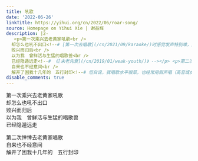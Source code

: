```yaml
---
title: 吼歌
date: '2022-06-26'
linkTitle: https://yihui.org/cn/2022/06/roar-song/
source: Homepage on Yihui Xie | 谢益辉
description: |2-
   <p>第一次乘兴去老黄家吼歌<br />
  却怎么也吼不出口<!--# [第一次去唱歌](/cn/2021/09/karaoke/)时感觉发声特别难，还以为我已经不喜欢我曾经喜欢的这项活动了。 --><br />
  败兴而归后<br />
  以为我　曾鲜活与生猛的唱歌兽<br />
  已经隐遁远走<!--# 《[未老先衰](/cn/2019/01/weak-youth/)》 --></p> <p>第二次悻悻去老黄家唱歌<br />
  自来也不经意间<br />
  解开了困我十几年的　五行封印<!--# 坦白说，我唱歌水平很菜，也经常用假声唱（高音或女歌），肯定是不那么悦耳的，但我自己并不介意（只是个娱乐放松活动管那么多干啥），只是有一道我很难摆脱的外力封印，让我唱歌时感到顾虑和束缚；五行封 ...
disable_comments: true
---
```

 <p>第一次乘兴去老黄家吼歌<br />
却怎么也吼不出口<!--# [第一次去唱歌](/cn/2021/09/karaoke/)时感觉发声特别难，还以为我已经不喜欢我曾经喜欢的这项活动了。 --><br />
败兴而归后<br />
以为我　曾鲜活与生猛的唱歌兽<br />
已经隐遁远走<!--# 《[未老先衰](/cn/2019/01/weak-youth/)》 --></p> <p>第二次悻悻去老黄家唱歌<br />
自来也不经意间<br />
解开了困我十几年的　五行封印<!--# 坦白说，我唱歌水平很菜，也经常用假声唱（高音或女歌），肯定是不那么悦耳的，但我自己并不介意（只是个娱乐放松活动管那么多干啥），只是有一道我很难摆脱的外力封印，让我唱歌时感到顾虑和束缚；五行封 ...